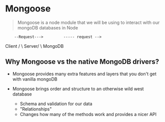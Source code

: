 # Mongoose

> Mongoose is a node module that we will be using to interact with our mongoDB databases in Node

        --Request--->         ----- request -->
Client /             \ Server/                 \ MongoDB 


## Why Mongoose vs the native MongoDB drivers?

- Mongoose provides many extra features and layers that you don't get with vanilla mongoDB

- Mongoose brings order and structure to an otherwise wild west database
  - Schema and validation for our data
  - "Relationships"
  - Changes how many of the methods work and provides a nicer API







